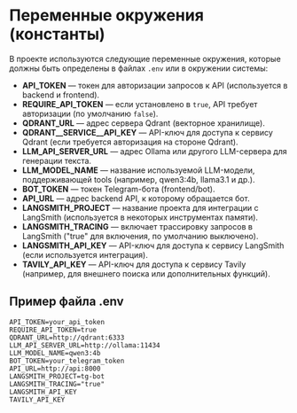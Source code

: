 # Переменные окружения (константы)

В проекте используются следующие переменные окружения, которые должны быть определены в файлах `.env` или в окружении системы:


- **API_TOKEN** — токен для авторизации запросов к API (используется в backend и frontend).
- **REQUIRE_API_TOKEN** — если установлено в `true`, API требует авторизации (по умолчанию `false`).
- **QDRANT_URL** — адрес сервера Qdrant (векторное хранилище).
- **QDRANT__SERVICE__API_KEY** — API-ключ для доступа к сервису Qdrant (если требуется авторизация на стороне Qdrant).
- **LLM_API_SERVER_URL** — адрес Ollama или другого LLM-сервера для генерации текста.
- **LLM_MODEL_NAME** — название используемой LLM-модели, поддерживающей tools (например, qwen3:4b, llama3.1 и др.).
- **BOT_TOKEN** — токен Telegram-бота (frontend/bot).
- **API_URL** — адрес backend API, к которому обращается бот.
- **LANGSMITH_PROJECT** — название проекта для интеграции с LangSmith (используется в некоторых инструментах памяти).
- **LANGSMITH_TRACING** — включает трассировку запросов в LangSmith ("true" для включения, по умолчанию выключено).
- **LANGSMITH_API_KEY** — API-ключ для доступа к сервису LangSmith (если используется интеграция).
- **TAVILY_API_KEY** — API-ключ для доступа к сервису Tavily (например, для внешнего поиска или дополнительных функций).


## Пример файла .env 
```env
API_TOKEN=your_api_token
REQUIRE_API_TOKEN=true
QDRANT_URL=http://qdrant:6333
LLM_API_SERVER_URL=http://ollama:11434
LLM_MODEL_NAME=qwen3:4b
BOT_TOKEN=your_telegram_token
API_URL=http://api:8000
LANGSMITH_PROJECT=tg-bot
LANGSMITH_TRACING="true"
LANGSMITH_API_KEY
TAVILY_API_KEY
```